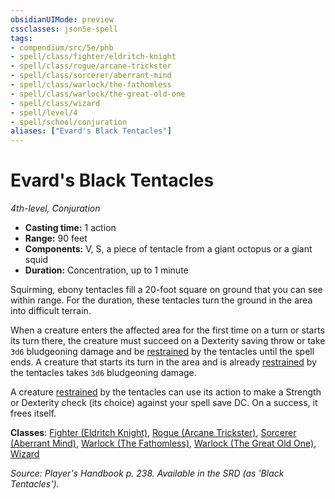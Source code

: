 ```yaml
---
obsidianUIMode: preview
cssclasses: json5e-spell
tags:
- compendium/src/5e/phb
- spell/class/fighter/eldritch-knight
- spell/class/rogue/arcane-trickster
- spell/class/sorcerer/aberrant-mind
- spell/class/warlock/the-fathomless
- spell/class/warlock/the-great-old-one
- spell/class/wizard
- spell/level/4
- spell/school/conjuration
aliases: ["Evard's Black Tentacles"]
---
```

# Evard's Black Tentacles
*4th-level, Conjuration*  

- **Casting time:** 1 action
- **Range:** 90 feet
- **Components:** V, S, a piece of tentacle from a giant octopus or a giant squid
- **Duration:** Concentration, up to 1 minute

Squirming, ebony tentacles fill a 20-foot square on ground that you can see within range. For the duration, these tentacles turn the ground in the area into difficult terrain.

When a creature enters the affected area for the first time on a turn or starts its turn there, the creature must succeed on a Dexterity saving throw or take `3d6` bludgeoning damage and be [restrained](_conditions.md#restrained) by the tentacles until the spell ends. A creature that starts its turn in the area and is already [restrained](_conditions.md#restrained) by the tentacles takes `3d6` bludgeoning damage.

A creature [restrained](_conditions.md#restrained) by the tentacles can use its action to make a Strength or Dexterity check (its choice) against your spell save DC. On a success, it frees itself.

**Classes**: [Fighter (Eldritch Knight)](fighter-eldritch-knight.md), [Rogue (Arcane Trickster)](rogue-arcane-trickster.md), [Sorcerer (Aberrant Mind)](sorcerer-aberrant-mind-tce.md), [Warlock (The Fathomless)](warlock-the-fathomless-tce.md), [Warlock (The Great Old One)](warlock-the-great-old-one.md), [Wizard](wizard.md)

*Source: Player's Handbook p. 238. Available in the SRD (as 'Black Tentacles').*